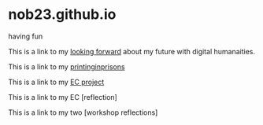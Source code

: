 # nob23.github.io
having fun 

This is a link to my [looking forward](lookingforward.html) about my future with digital humanaities.

This is a link to my [printinginprisons](https://printinginprisons.org/blog/nobrien/.html) 

This is a link to my [EC project](https://docs.google.com/presentation/d/1DcPf4K_pxUpcSlMUxqlsG8_jYV8701cmVcugNiDXDLc/edit#slide=id.p/html)

This is a link to my EC [reflection] 

This is a link to my two [workshop reflections]
